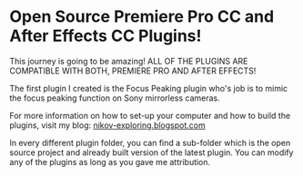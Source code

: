 # Open Source Premiere Pro CC and After Effects CC Plugins!
This journey is going to be amazing! 
ALL OF THE PLUGINS ARE COMPATIBLE WITH BOTH, PREMIERE PRO AND AFTER EFFECTS!

The first plugin I created is the Focus Peaking plugin who's job is to mimic the focus peaking function on Sony mirrorless cameras.

For more information on how to set-up your computer and how to build the plugins, visit my blog: [nikov-exploring.blogspot.com](http://nikov-exploring.blogspot.com)

In every different plugin folder, you can find a sub-folder which is the open source project and already built version of the latest plugin.
You can modify any of the plugins as long as you gave me attribution.
